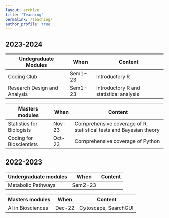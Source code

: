 ```yaml
---
layout: archive
title: "Teaching"
permalink: /teaching/
author_profile: true
---
```


## 2023-2024

| Undegraduate Modules          | When     | Content                                                               |
| --------                      | ------   | ------------------------------------------------------------          |
| Coding Club                   | Sem1-23  | Introductory R                                                        |
| Research Design and Analysis  | Sem1-23  | Introductory R and statistical analysis                               |

| Masters modules               | When     | Content                                                               |
| --------                      | ------   | ------------------------------------------------------------          |
| Statistics for Biologists     | Nov-23   | Comprehensive coverage of R, statistical tests and Bayesian theory    |
| Coding for Bioscientists      | Oct-23   | Comprehensive coverage of Python                                      |

## 2022-2023

| Undergraduate modules         | When     | Content                                                               |
| --------                      | ------   | ------------------------------------------------------------          |
| Metabolic Pathways            | Sem2-23  |                                                                       |

| Masters modules               | When     | Content                                                               |
| --------                      | ------   | ----------------------------------------------                        |
| AI in Biosciences             | Dec-22   | Cytoscape, SearchGUI                                                  |
